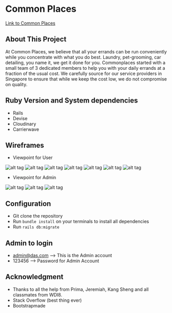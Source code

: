 # Common Places
[Link to Common Places](https://commonplaces-app.herokuapp.com/)

## About This Project

At Common Places, we believe that all your errands can be run conveniently while you concentrate with what you do best. Laundry, pet-grooming, car detailing, you name it, we get it done for you. Commonplaces started with a small
  team of 3 dedicated members to help you with your daily errands at a fraction of the usual cost. We carefully source for our service providers in Singapore to ensure that while we keep the cost low, we do not compromise on quality.

## Ruby Version and System dependencies
* Rails
* Devise
* Cloudinary
* Carrierwave

## Wireframes

* Viewpoint for User

![alt tag](http://i.imgur.com/rDcmRgL.png)
![alt tag](http://i.imgur.com/F76wWmz.png)
![alt tag](http://i.imgur.com/j5jVGKc.png)
![alt tag](http://i.imgur.com/9gcQLf9.png)
![alt tag](http://i.imgur.com/wY5l5nR.png)
![alt tag](http://i.imgur.com/6RVyatw.png)
![alt tag](http://i.imgur.com/yaRlbrt.png)

* Viewpoint for Admin

![alt tag](http://i.imgur.com/GlhH7Wk.png)
![alt tag](http://i.imgur.com/AQoaszq.png)
![alt tag](http://i.imgur.com/vfhZhfU.png)



## Configuration
* Git clone the repository
* Run `bundle install` on your terminals to install all dependencies
* Run `rails db:migrate`

## Admin to login
* admin@das.com --> This is the Admin account
* 123456 --> Password for Admin Account

## Acknowledgment

* Thanks to all the help from Prima, Jeremiah, Kang Sheng and all classmates from WDI8.
* Stack Overflow (best thing ever)
* Bootstrapmade
